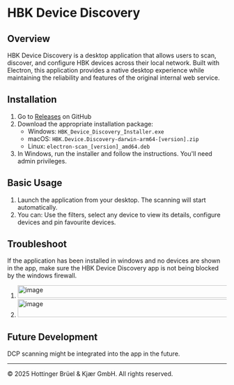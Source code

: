 # HBK Device Discovery

## Overview

HBK Device Discovery is a desktop application that allows users to scan, discover, and configure HBK devices across their local network. Built with Electron, this application provides a native desktop experience while maintaining the reliability and features of the original internal web service.

## Installation

1. Go to [Releases](https://github.com/HBM/electron-scan/releases) on GitHub
2. Download the appropriate installation package:
   - Windows: `HBK_Device_Discovery_Installer.exe`
   - macOS: `HBK.Device.Discovery-darwin-arm64-[version].zip`
   - Linux: `electron-scan_[version]_amd64.deb`
3. In Windows, run the installer and follow the instructions. You'll need admin privileges.

## Basic Usage

1. Launch the application from your desktop. The scanning will start automatically.
2. You can: Use the filters, select any device to view its details, configure devices and pin favourite devices.

## Troubleshoot

 If the application has been installed in windows and no devices are shown in the app, make sure the HBK Device Discovery app is not being blocked by the windows firewall.
1. <img width="587" height="29" alt="image" src="https://github.com/user-attachments/assets/621253f5-8445-48ff-b431-30c01a6cdbca" />


2. <img width="561" height="41" alt="image" src="https://github.com/user-attachments/assets/6614fefe-5948-4690-9c98-6f25dd25df8e" />

## Future Development

DCP scanning might be integrated into the app in the future.





   
---

© 2025 Hottinger Brüel & Kjær GmbH. All rights reserved.
